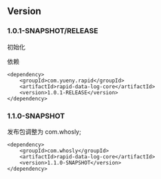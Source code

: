 ﻿
## Version
### 1.0.1-SNAPSHOT/RELEASE
初始化

依赖
```aidl
<dependency>
	<groupId>com.yueny.rapid</groupId>
	<artifactId>rapid-data-log-core</artifactId>
	<version>1.0.1-RELEASE</version>
</dependency>
```

### 1.1.0-SNAPSHOT
发布包调整为 com.whosly;


```aidl
<dependency>
    <groupId>com.whosly</groupId>
    <artifactId>rapid-data-log-core</artifactId>
    <version>1.1.0-SNAPSHOT</version>
</dependency>
```
